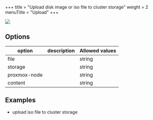 +++
title = "Upload disk image or iso file to cluster storage"
weight = 2
menuTitle = "Upload"
+++


![](/images/proxcli_cluster_storages_upload_help.png)

## Options

|option|description|Allowed values|
|---|---|---|
|file||string|
|storage||string|
|proxmox-node||string|
|content||string|


## Examples

- upload iso file to cluster storage

```bash

```

